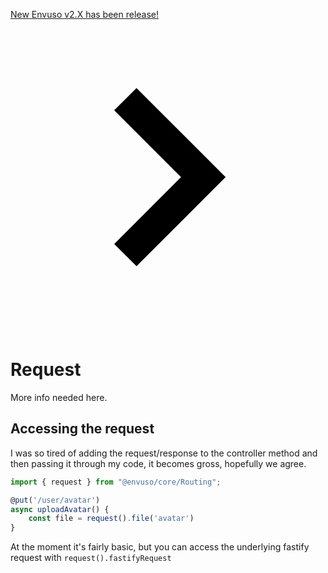 <a href="https://envuso.com/"><div class="text-center py-4 lg:px-4">
  <div class="p-2 bg-indigo-800 items-center text-indigo-100 leading-none lg:rounded-full flex lg:inline-flex" role="alert">
    <span class="flex rounded-full bg-indigo-500 uppercase px-2 py-1 text-xs font-bold mr-3">New</span>
    <span class="font-semibold mr-2 text-left flex-auto">Envuso v2.X has been release!</span>
    <svg class="fill-current opacity-75 h-4 w-4" xmlns="http://www.w3.org/2000/svg" viewBox="0 0 20 20"><path d="M12.95 10.707l.707-.707L8 4.343 6.586 5.757 10.828 10l-4.242 4.243L8 15.657l4.95-4.95z"/></svg>
  </div>
</div></a>

# Request

More info needed here.


## Accessing the request
I was so tired of adding the request/response to the controller method and then passing it through my code, it becomes gross, hopefully we agree.

```typescript
import { request } from "@envuso/core/Routing";

@put('/user/avatar')
async uploadAvatar() {
	const file = request().file('avatar')
}
```

At the moment it's fairly basic, but you can access the underlying fastify request with  <code class="language-typescript">request().fastifyRequest</code>
